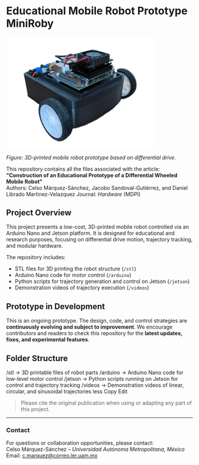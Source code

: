 # Educational Mobile Robot Prototype MiniRoby
<img src="miniroby.png" alt="Robot image" width="400"/>

*Figure: 3D-printed mobile robot prototype based on differential drive.*

This repository contains all the files associated with the article:
**"Construction of an Educational Prototype of a Differential Wheeled Mobile Robot"**  
Authors: Celso Márquez-Sánchez, Jacobo Sandoval-Gutiérrez, and Daniel Librado Martinez-Velazquez
Journal: *Hardware* (MDPI)

##  Project Overview

This project presents a low-cost, 3D-printed mobile robot controlled via an Arduino Nano and Jetson platform. It is designed for educational and research purposes, focusing on differential drive motion, trajectory tracking, and modular hardware.

The repository includes:
- STL files for 3D printing the robot structure (`/stl`)
- Arduino Nano code for motor control (`/arduino`)
- Python scripts for trajectory generation and control on Jetson (`/jetson`)
- Demonstration videos of trajectory execution (`/videos`)

## Prototype in Development
This is an ongoing prototype. The design, code, and control strategies are **continuously evolving and subject to improvement**.
We encourage contributors and readers to check this repository for the **latest updates, fixes, and experimental features**.

## Folder Structure
/stl -> 3D printable files of robot parts
/arduino -> Arduino Nano code for low-level motor control
/jetson -> Python scripts running on Jetson for control and trajectory tracking
/videos -> Demonstration videos of linear, circular, and sinusoidal trajectories
less
Copy
Edit

> Please cite the original publication when using or adapting any part of this project.

---

### Contact
For questions or collaboration opportunities, please contact:  
Celso Márquez-Sánchez – *Universidad Autónoma Metropolitana, México*  
Email: c.marquez@correo.ler.uam.mx
